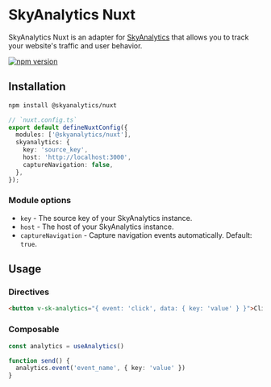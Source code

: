 # SkyAnalytics Nuxt
SkyAnalytics Nuxt is an adapter for [SkyAnalytics](https://github.com/carum98/skyanalytics) that allows you to track your website's traffic and user behavior.

[![npm version](https://badge.fury.io/js/@skyanalytics%2Fnuxt.svg)](https://badge.fury.io/js/@skyanalytics%2Fnuxt)

## Installation
```bash
npm install @skyanalytics/nuxt
```

```typescript
// `nuxt.config.ts`
export default defineNuxtConfig({
  modules: ['@skyanalytics/nuxt'],
  skyanalytics: {
    key: 'source_key',
    host: 'http://localhost:3000',
    captureNavigation: false,
  },
});
```

### Module options
- `key` - The source key of your SkyAnalytics instance.
- `host` - The host of your SkyAnalytics instance.
- `captureNavigation` - Capture navigation events automatically. Default: `true`.

## Usage

### Directives
```html
<button v-sk-analytics="{ event: 'click', data: { key: 'value' } }">Click me</button>
```

### Composable
```typescript
const analytics = useAnalytics()

function send() {
  analytics.event('event_name', { key: 'value' })
}
```